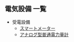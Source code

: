 ## 電気設備 一覧

- 受電設備
    - [スマートメーター](./smart-meter.md)
    - [アナログ型普通電力量計](./analog-type-ordinary-electricity-meter.md)